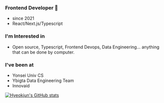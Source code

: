 ### Frontend Developer 👋

- since 2021
- React/Next.js/Typescript

### I'm Interested in 

- Open source, Typescript, Frontend Devops, Data Engineering... anything that can be done by computer.

### I've been at

- Yonsei Univ CS
- Ybigta Data Engineering Team
- Innovaid


[![Hyeokjun's GitHub stats](https://github-readme-stats.vercel.app/api?username=ANTARES-KOR)](https://github.com/anuraghazra/github-readme-stats)

